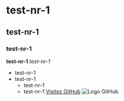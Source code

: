 # test-nr-1
## test-nr-1
### test-nr-1
**test-nr-1**
*test-nr-1*
- test-nr-1
- test-nr-1
  - test-nr-1
  - test-nr-1
[Visitez GitHub](https://github.com)
![Logo GitHub](https://github.githubassets.com/images/modules/logos_page/GitHub-Mark.png)
